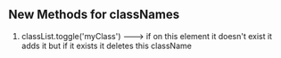 ## New Methods for classNames

1. classList.toggle('myClass') ---> if on this element it doesn't exist it adds it but if it exists it deletes this className
